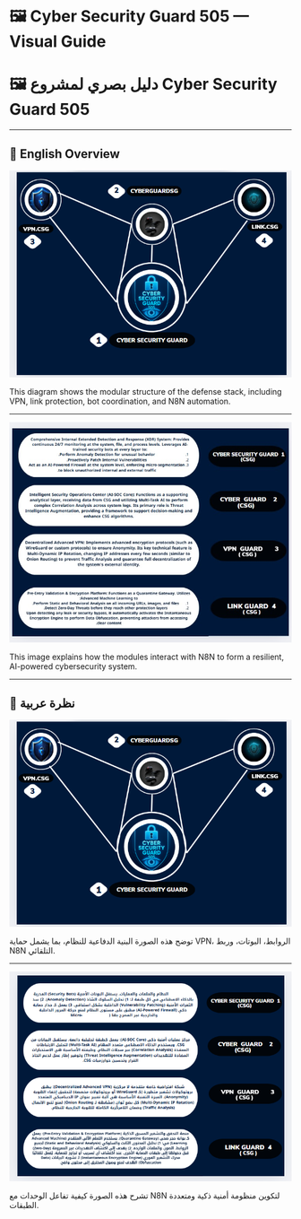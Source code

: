 # 🖼️ Cyber Security Guard 505 — Visual Guide  
# 🖼️ دليل بصري لمشروع Cyber Security Guard 505

---

## 🔐 English Overview

![CSG Network – English](docs/en/n8n.0.png)

This diagram shows the modular structure of the defense stack, including VPN, link protection, bot coordination, and N8N automation.

---

![CSG Explanation – English](docs/en/n8n.jpg)

This image explains how the modules interact with N8N to form a resilient, AI-powered cybersecurity system.

---

## 🔐 نظرة عربية

![شبكة CSG – النسخة العربية](docs/ar/n8n.0.png)

توضح هذه الصورة البنية الدفاعية للنظام، بما يشمل حماية VPN، الروابط، البوتات، وربط N8N التلقائي.

---

![شرح النظام – النسخة العربية](docs/ar/n8n.1.png)

تشرح هذه الصورة كيفية تفاعل الوحدات مع N8N لتكوين منظومة أمنية ذكية ومتعددة الطبقات.
